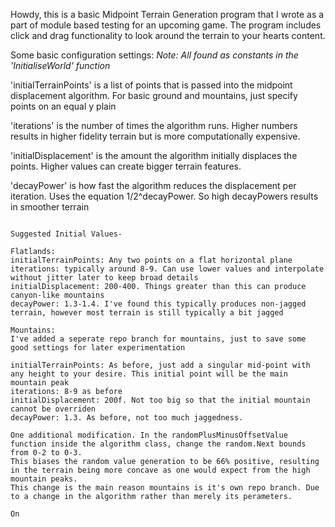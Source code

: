 Howdy, this is a basic Midpoint Terrain Generation program that I wrote as a part of module based testing for an upcoming game.
The program includes click and drag functionality to look around the terrain to your hearts content.

Some basic configuration settings: 
*Note: All found as constants in the 'InitialiseWorld' function*

'initialTerrainPoints' is a list of points that is passed into the midpoint displacement algorithm. For basic ground and mountains, just specify points on an equal y plain

'iterations' is the number of times the algorithm runs. Higher numbers results in higher fidelity terrain but is more computationally expensive.

'initialDisplacement' is the amount the algorithm initially displaces the points. Higher values can create bigger terrain features.

'decayPower' is how fast the algorithm reduces the displacement per iteration. Uses the equation 1/2^decayPower. So high decayPowers results in smoother terrain

~~~~~~~~~~~~~~~~~~~~~~~~~~~~~~~~~~~~~~~~~~~~~~~~~~~~~~~~~~~~~~~~~~~~~~~~~~~~~~~~~~~~~~~~~~~~~~~~~~~~~~

Suggested Initial Values-

Flatlands:
initialTerrainPoints: Any two points on a flat horizontal plane
iterations: typically around 8-9. Can use lower values and interpolate without jitter later to keep broad details
initialDisplacement: 200-400. Things greater than this can produce canyon-like mountains
decayPower: 1.3-1.4. I've found this typically produces non-jagged terrain, however most terrain is still typically a bit jagged

Mountains:
I've added a seperate repo branch for mountains, just to save some good settings for later experimentation

initialTerrainPoints: As before, just add a singular mid-point with any height to your desire. This initial point will be the main mountain peak
iterations: 8-9 as before
initialDisplacement: 200f. Not too big so that the initial mountain cannot be overriden
decayPower: 1.3. As before, not too much jaggedness.

One additional modification. In the randomPlusMinusOffsetValue function inside the algorithm class, change the random.Next bounds from 0-2 to 0-3.
This biases the random value generation to be 66% positive, resulting in the terrain being more concave as one would expect from the high mountain peaks.
This change is the main reason mountains is it's own repo branch. Due to a change in the algorithm rather than merely its perameters.

On
